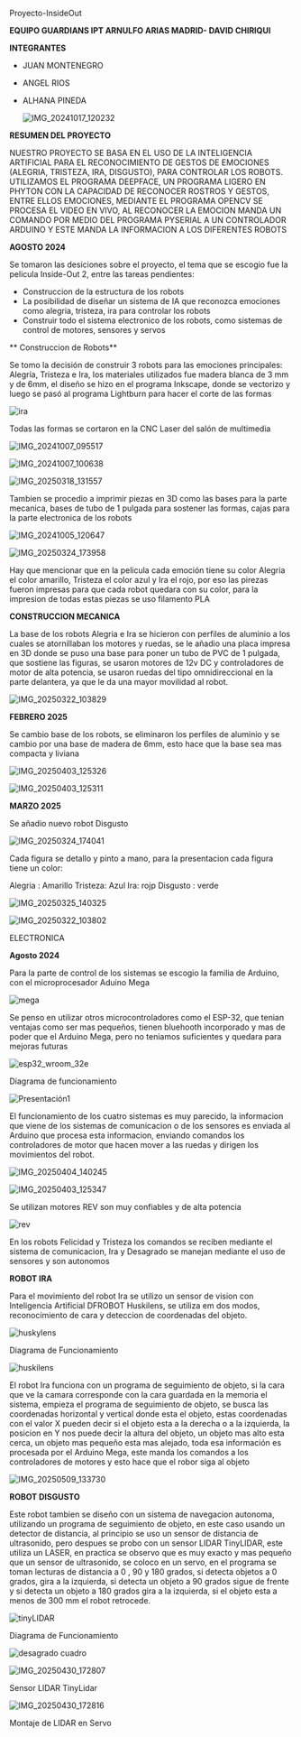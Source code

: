  Proyecto-InsideOut

**EQUIPO GUARDIANS IPT ARNULFO ARIAS MADRID- DAVID CHIRIQUI**

**INTEGRANTES**
- JUAN MONTENEGRO
- ANGEL RIOS
- ALHANA PINEDA

  ![IMG_20241017_120232](https://github.com/user-attachments/assets/2d837fe1-5565-41c2-895f-1ab21c6b1a96)


**RESUMEN DEL PROYECTO**

NUESTRO PROYECTO SE BASA EN EL USO DE LA INTELIGENCIA ARTIFICIAL PARA EL RECONOCIMIENTO DE GESTOS DE EMOCIONES (ALEGRIA, TRISTEZA, IRA, DISGUSTO), PARA CONTROLAR LOS ROBOTS. UTILIZAMOS EL PROGRAMA DEEPFACE, UN PROGRAMA LIGERO EN PHYTON CON LA CAPACIDAD DE RECONOCER ROSTROS Y GESTOS, ENTRE ELLOS EMOCIONES, MEDIANTE EL PROGRAMA OPENCV SE PROCESA EL VIDEO EN VIVO, AL RECONOCER LA EMOCION MANDA UN COMANDO POR MEDIO DEL PROGRAMA PYSERIAL A UN CONTROLADOR ARDUINO Y ESTE MANDA LA INFORMACION A LOS DIFERENTES ROBOTS


**AGOSTO 2024**

Se tomaron las desiciones sobre el proyecto, el tema que se escogio fue la pelicula Inside-Out 2, entre las tareas pendientes:
- Construccion de la estructura de los robots
- La posibilidad de diseñar un sistema de IA que reconozca emociones como alegria, tristeza, ira para controlar los robots
- Construir todo el sistema electronico de los robots, como sistemas de control de motores, sensores y servos

** Construccion de Robots**

Se tomo la decisión de construir 3 robots para las emociones principales: Alegría, Tristeza e Ira, los materiales utilizados fue madera blanca de 3 mm y de 6mm, el diseño se hizo en el programa Inkscape, donde se vectorizo y luego se pasó al programa Lightburn para hacer el corte de las formas

![ira](https://github.com/user-attachments/assets/0278664d-e177-4d89-97c0-9d7091f8aadf)

Todas las formas se cortaron en la CNC Laser del salón de multimedia 

![IMG_20241007_095517](https://github.com/user-attachments/assets/2ee32f96-3f6f-486e-8b63-064292253769)



![IMG_20241007_100638](https://github.com/user-attachments/assets/814c65b4-c7cb-4d5e-92c4-e7852facfaed)


![IMG_20250318_131557](https://github.com/user-attachments/assets/007491a6-0945-41ea-8e43-7a6ace0f926a)


Tambien se procedio a imprimir piezas en 3D como las bases para la parte mecanica, bases de tubo de 1 pulgada para sostener las formas, cajas para la parte electronica de los robots

![IMG_20241005_120647](https://github.com/user-attachments/assets/1562888d-902d-478b-94c3-e2defdec3806)


![IMG_20250324_173958](https://github.com/user-attachments/assets/475018c2-6e28-4903-a5d0-c7ad640a30f7)


Hay que mencionar que en la pelicula cada emoción tiene su color Alegria el color amarillo, Tristeza el color azul y Ira el rojo, por eso las pirezas fueron impresas para que cada robot quedara con su color, para la impresion de todas estas piezas se uso filamento PLA

**CONSTRUCCION MECANICA**

La base de los robots Alegria e Ira se hicieron con perfiles de aluminio a los cuales se atornillaban los motores y ruedas, se le añadio una placa impresa en 3D donde se puso una base para poner un tubo de PVC de 1 pulgada, que sostiene las figuras, se usaron motores de 12v DC y controladores de motor de alta potencia, se usaron ruedas del tipo omnidireccional en la parte delantera, ya que le da una mayor movilidad al robot.

![IMG_20250322_103829](https://github.com/user-attachments/assets/eae8cb28-8068-4a89-8271-3b48224d07fe)

**FEBRERO 2025**

Se cambio base de los robots, se eliminaron los perfiles de aluminio y se cambio por una base de madera de 6mm, esto hace que la base sea mas compacta y liviana

![IMG_20250403_125326](https://github.com/user-attachments/assets/27ac8d28-8132-4322-a25d-0b9c61de829d)

![IMG_20250403_125311](https://github.com/user-attachments/assets/c5b01a92-0c6a-4fc9-8ad9-fcf9b8ffeea3)

**MARZO 2025**
  
  Se añadio nuevo robot Disgusto

  ![IMG_20250324_174041](https://github.com/user-attachments/assets/10daf45a-2ffb-4049-be8b-fc2af3cb3a25)


  Cada figura se detallo y pinto a mano, para la presentacion cada figura tiene un color:

  Alegria : Amarillo
  Tristeza: Azul
  Ira: rojp
  Disgusto : verde

  ![IMG_20250325_140325](https://github.com/user-attachments/assets/012c20cc-1f3e-4b2a-a5de-05fb68852c4a)

  ![IMG_20250322_103802](https://github.com/user-attachments/assets/583ed56c-57a3-4950-9c16-01f0266343c8)

ELECTRONICA

**Agosto 2024**

Para la parte de control de los sistemas se escogio la familia de Arduino, con el microprocesador Aduino Mega 

![mega](https://github.com/user-attachments/assets/9eabf93b-f26a-4250-8607-de0f335cad59)


Se penso en utilizar otros microcontroladores como el ESP-32, que tenian ventajas como ser mas pequeños, tienen bluehooth incorporado y  mas de poder que el Arduino Mega, pero no teniamos suficientes y quedara para mejoras futuras

![esp32_wroom_32e](https://github.com/user-attachments/assets/9ff923d9-eb95-42fa-8842-a310f0af2679)


Diagrama de funcionamiento


![Presentación1](https://github.com/user-attachments/assets/69960e72-6712-4887-8808-15b40c2ec09e)

El funcionamiento de los  cuatro sistemas es muy parecido, la informacion que viene de los sistemas de comunicacion o de los sensores es enviada al Arduino que procesa esta informacion, enviando comandos los controladores de motor que hacen mover a las ruedas y dirigen los movimientos del robot.

![IMG_20250404_140245](https://github.com/user-attachments/assets/88aab5d5-4bd4-48b7-b610-1338ca91c082)

![IMG_20250403_125347](https://github.com/user-attachments/assets/5a435580-555c-4ced-9ffb-1c70fad7ac01)


Se utilizan motores REV son muy confiables y de alta potencia

![rev](https://github.com/user-attachments/assets/e2bc18ad-0849-4a4c-8dcd-675133eb4416)

En los robots Felicidad y Tristeza los comandos se reciben mediante el sistema de comunicacion, Ira y Desagrado se manejan mediante el uso de sensores y son autonomos

**ROBOT IRA**

Para el movimiento del robot Ira se utilizo un sensor de vision con Inteligencia Artificial DFROBOT Huskilens, se utiliza em dos modos, reconocimiento de cara y deteccion de coordenadas del objeto.

![huskylens](https://github.com/user-attachments/assets/764633aa-19f7-486e-a88e-03b8ba9daf82)


Diagrama de Funcionamiento

![huskilens](https://github.com/user-attachments/assets/f3a69412-d70f-4fb3-a841-67304d68f6ca)

El robot Ira funciona con un programa de seguimiento de objeto, si la cara que ve la camara corresponde con la cara guardada en la memoria el sistema, empieza el programa de seguimiento de objeto, se busca las coordenadas horizontal y vertical donde esta el objeto, estas coordenadas con el valor X pueden decir si el objeto esta a la derecha o a la izquierda, la posicion en Y nos puede decir la altura del objeto, un objeto mas alto esta cerca, un objeto mas pequeño esta mas alejado, toda esa información es procesada por el Arduino Mega, este manda los comandos a los controladores de motores y esto hace que el robor siga al objeto

![IMG_20250509_133730](https://github.com/user-attachments/assets/12c1f47d-817a-4542-bcc1-224ccb0ee1dc)


**ROBOT DISGUSTO**

Este robot tambien se diseño con un sistema de navegacion autonoma, utilizando un programa de seguimiento de objeto, en este caso usando un detector de distancia, al principio se uso un sensor de distancia de ultrasonido, pero despues se probo con un sensor LIDAR  TinyLIDAR, este utiliza un LASER, en practica se observo que es muy exacto y mas pequeño que un sensor de ultrasonido, se coloco en un servo, en el programa se toman lecturas de distancia a 0 , 90 y 180 grados, si detecta objetos a 0 grados, gira a la izquierda, si detecta un objeto a 90 grados sigue de frente y si detecta un objeto a 180 grados gira a la izquierda, si el objeto esta a menos de 300 mm el robot retrocede.


![tinyLIDAR](https://github.com/user-attachments/assets/a83ae3c5-4d70-4a57-95bc-b136be1836df)

Diagrama de Funcionamiento


![desagrado cuadro](https://github.com/user-attachments/assets/64204a93-0a1d-4d57-8353-47e52d8432cf)


![IMG_20250430_172807](https://github.com/user-attachments/assets/9108add2-1612-4688-9226-46c2753acaa7)

Sensor LIDAR TinyLidar

![IMG_20250430_172816](https://github.com/user-attachments/assets/c02ef8f8-fd36-4ee4-8eb5-6d0cb00e0710)

Montaje de LIDAR en Servo




